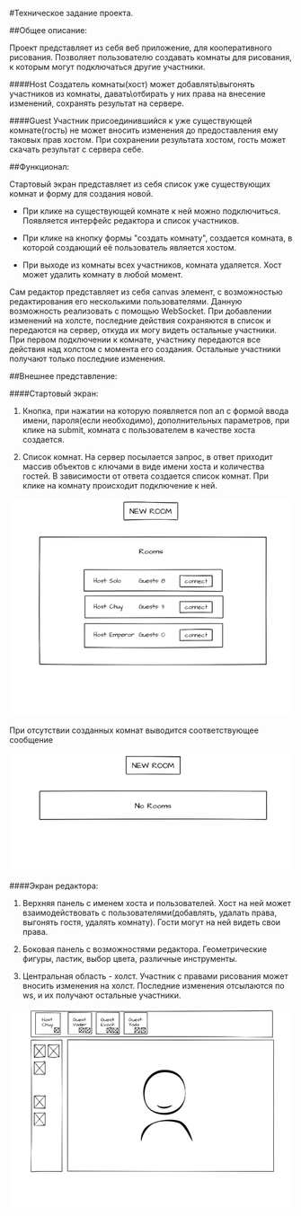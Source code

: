#Техническое задание проекта.


##Общее описание:

Проект представляет из себя веб приложение, для кооперативного рисования. Позволяет пользователю создавать комнаты для рисования, к которым могут подключаться другие участники. 

####Host
Создатель комнаты(хост) может добавлять\выгонять участников из комнаты, давать\отбирать у них права на внесение изменений, сохранять результат на сервере. 

####Guest
Участник присоединившийся к уже существующей комнате(гость) не может вносить изменения до предоставления ему таковых прав хостом. При сохранении результата хостом, гость может скачать результат с сервера себе.


##Функционал:

Стартовый экран представляет из себя список уже существующих комнат и форму для создания новой. 

- При клике на существующей комнате к ней можно подключиться. Появляется интерфейс редактора и список участников.

- При клике на кнопку формы "создать комнату", создается комната, в которой создающий её пользователь является хостом.

- При выходе из комнаты всех участников, комната удаляется. Хост может удалить комнату в любой момент.

Сам редактор представляет из себя canvas элемент, с возможностью редактирования его несколькими пользователями. Данную возможность реализовать с помощью WebSocket. При добавлении изменений на холсте, последние действия сохраняются в список и передаются на сервер, откуда их могу видеть остальные участники. При первом подключении к комнате, участнику передаются все действия над холстом с момента его создания. Остальные участники получают только последние изменения.

##Внешнее представление:

####Стартовый экран:

1. Кнопка, при нажатии на которую появляется поп ап с формой ввода имени, пароля(если необходимо), дополнительных параметров, при клике на submit, комната с пользователем в качестве хоста создается.

2. Список комнат. На сервер посылается запрос, в ответ приходит массив объектов с ключами в виде имени хоста и количества гостей. В зависимости от ответа создается список комнат. При клике на комнату происходит подключение к ней.

![Alt-start_window](./mockup/coopDrawStart.png "Start window")

При отсутствии созданных комнат выводится соответствующее сообщение

![Alt-no_rooms_window](./mockup/coopDrawNoRooms.png "No rooms window")

####Экран редактора:

1. Верхняя панель с именем хоста и пользователей. Хост на ней может взаимодействовать с пользователями(добавлять, удалать права, выгонять гостя, удалять комнату). Гости могут на ней видеть свои права.

2. Боковая панель с возможностями редактора. Геометрические фигуры, ластик, выбор цвета, различные инструменты.

3. Центральная область - холст. Участник с правами рисования может вносить изменения на холст. Последние изменения отсылаются по ws, и их получают остальные участники.

![Alt-editor_window](./mockup/coopDrawEditor.png "Editor window")